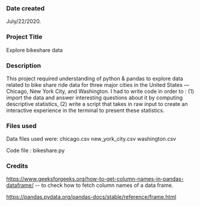 ### Date created
July/22/2020.

### Project Title
Explore bikeshare data

### Description
This project required understanding of python & pandas to explore data related to bike share ride data for three major cities in the United States 
— Chicago, New York City, and Washington. 
I had to write code in order to :
	(1) import the data and answer interesting questions about it by computing descriptive statistics,
	(2) write a script that takes in raw input to create an interactive experience in the terminal to present these statistics.


### Files used
Data files used were: chicago.csv
					  new_york_city.csv
					  washington.csv

Code file : bikeshare.py

### Credits
https://www.geeksforgeeks.org/how-to-get-column-names-in-pandas-dataframe/  -- to check how to fetch column names of a data frame.

https://pandas.pydata.org/pandas-docs/stable/reference/frame.html

